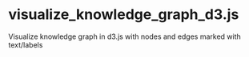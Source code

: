 # visualize_knowledge_graph_d3.js
Visualize knowledge graph in d3.js with nodes and edges marked with text/labels
